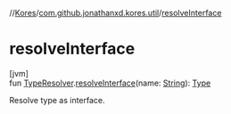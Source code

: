 //[Kores](../../index.md)/[com.github.jonathanxd.kores.util](index.md)/[resolveInterface](resolve-interface.md)

# resolveInterface

[jvm]\
fun [TypeResolver](-type-resolver/index.md).[resolveInterface](resolve-interface.md)(name: [String](https://kotlinlang.org/api/latest/jvm/stdlib/kotlin/-string/index.html)): [Type](https://docs.oracle.com/javase/8/docs/api/java/lang/reflect/Type.html)

Resolve type as interface.
